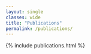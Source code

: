 ```yaml
---
layout: single
classes: wide
title: "Publications"
permalink: /publications/
---
```


{% include publications.html %}